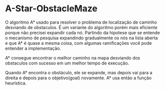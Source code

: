 # A-Star-ObstacleMaze
O algoritmo A*  usado para resolver o problema de localização de caminho desviando de obstaculos. É um variante do algoritmo porém mais eficiente porque não precisei expandir cada nó. Partindo da hipotese que se entende o mecanismo de pesquisa expandindo gradualmente os nós na lista aberta e que A* é quase a mesma coisa, com algumas ramificações você pode entender a implementação.

A* consegue encontrar o melhor caminho na mapa desviando dos obstaculos com sucesso em um melhor tempo de execução.

Quando A* encontra o obstáculo, ele se expande, mas depois vai para a direita e depois para o objetivo(goal) novamente. A* usa então a função heurística. 
